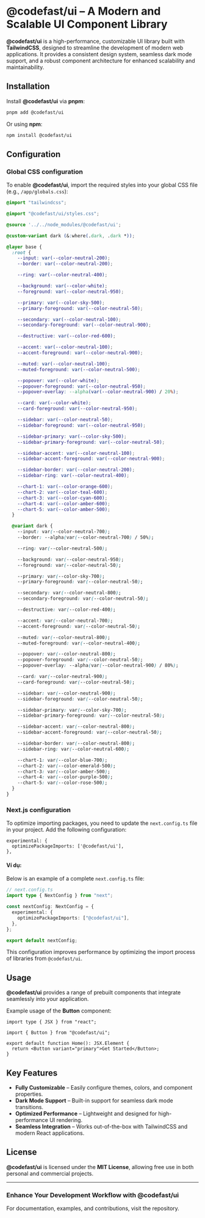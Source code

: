 # **@codefast/ui** – A Modern and Scalable UI Component Library

**@codefast/ui** is a high-performance, customizable UI library built with **TailwindCSS**, designed to streamline the development of modern web applications. It provides a consistent design system, seamless dark mode support, and a robust component architecture for enhanced scalability and maintainability.

## Installation

Install **@codefast/ui** via **pnpm**:

```sh
pnpm add @codefast/ui
```

Or using **npm**:

```sh
npm install @codefast/ui
```

## Configuration

### Global CSS configuration

To enable **@codefast/ui**, import the required styles into your global CSS file (e.g., `/app/globals.css`):

```css
@import "tailwindcss";

@import "@codefast/ui/styles.css";

@source '../../node_modules/@codefast/ui';

@custom-variant dark (&:where(.dark, .dark *));

@layer base {
  :root {
    --input: var(--color-neutral-200);
    --border: var(--color-neutral-200);

    --ring: var(--color-neutral-400);

    --background: var(--color-white);
    --foreground: var(--color-neutral-950);

    --primary: var(--color-sky-500);
    --primary-foreground: var(--color-neutral-50);

    --secondary: var(--color-neutral-100);
    --secondary-foreground: var(--color-neutral-900);

    --destructive: var(--color-red-600);

    --accent: var(--color-neutral-100);
    --accent-foreground: var(--color-neutral-900);

    --muted: var(--color-neutral-100);
    --muted-foreground: var(--color-neutral-500);

    --popover: var(--color-white);
    --popover-foreground: var(--color-neutral-950);
    --popover-overlay: --alpha(var(--color-neutral-900) / 20%);

    --card: var(--color-white);
    --card-foreground: var(--color-neutral-950);

    --sidebar: var(--color-neutral-50);
    --sidebar-foreground: var(--color-neutral-950);

    --sidebar-primary: var(--color-sky-500);
    --sidebar-primary-foreground: var(--color-neutral-50);

    --sidebar-accent: var(--color-neutral-100);
    --sidebar-accent-foreground: var(--color-neutral-900);

    --sidebar-border: var(--color-neutral-200);
    --sidebar-ring: var(--color-neutral-400);

    --chart-1: var(--color-orange-600);
    --chart-2: var(--color-teal-600);
    --chart-3: var(--color-cyan-600);
    --chart-4: var(--color-amber-600);
    --chart-5: var(--color-amber-500);
  }

  @variant dark {
    --input: var(--color-neutral-700);
    --border: --alpha(var(--color-neutral-700) / 50%);

    --ring: var(--color-neutral-500);

    --background: var(--color-neutral-950);
    --foreground: var(--color-neutral-50);

    --primary: var(--color-sky-700);
    --primary-foreground: var(--color-neutral-50);

    --secondary: var(--color-neutral-800);
    --secondary-foreground: var(--color-neutral-50);

    --destructive: var(--color-red-400);

    --accent: var(--color-neutral-700);
    --accent-foreground: var(--color-neutral-50);

    --muted: var(--color-neutral-800);
    --muted-foreground: var(--color-neutral-400);

    --popover: var(--color-neutral-800);
    --popover-foreground: var(--color-neutral-50);
    --popover-overlay: --alpha(var(--color-neutral-900) / 80%);

    --card: var(--color-neutral-900);
    --card-foreground: var(--color-neutral-50);

    --sidebar: var(--color-neutral-900);
    --sidebar-foreground: var(--color-neutral-50);

    --sidebar-primary: var(--color-sky-700);
    --sidebar-primary-foreground: var(--color-neutral-50);

    --sidebar-accent: var(--color-neutral-800);
    --sidebar-accent-foreground: var(--color-neutral-50);

    --sidebar-border: var(--color-neutral-800);
    --sidebar-ring: var(--color-neutral-600);

    --chart-1: var(--color-blue-700);
    --chart-2: var(--color-emerald-500);
    --chart-3: var(--color-amber-500);
    --chart-4: var(--color-purple-500);
    --chart-5: var(--color-rose-500);
  }
}
```

### Next.js configuration

To optimize importing packages, you need to update the `next.config.ts` file in your project. Add the following configuration:

```
experimental: {
  optimizePackageImports: ['@codefast/ui'],
},
```

#### Ví dụ:

Below is an example of a complete `next.config.ts` file:

```typescript
// next.config.ts
import type { NextConfig } from "next";

const nextConfig: NextConfig = {
  experimental: {
    optimizePackageImports: ["@codefast/ui"],
  },
};

export default nextConfig;
```

This configuration improves performance by optimizing the import process of libraries from `@codefast/ui`.

## Usage

**@codefast/ui** provides a range of prebuilt components that integrate seamlessly into your application.

Example usage of the **Button** component:

```tsx
import type { JSX } from "react";

import { Button } from "@codefast/ui";

export default function Home(): JSX.Element {
  return <Button variant="primary">Get Started</Button>;
}
```

## Key Features

- **Fully Customizable** – Easily configure themes, colors, and component properties.
- **Dark Mode Support** – Built-in support for seamless dark mode transitions.
- **Optimized Performance** – Lightweight and designed for high-performance UI rendering.
- **Seamless Integration** – Works out-of-the-box with TailwindCSS and modern React applications.

## License

**@codefast/ui** is licensed under the **MIT License**, allowing free use in both personal and commercial projects.

---

### Enhance Your Development Workflow with **@codefast/ui**

For documentation, examples, and contributions, visit the repository.
